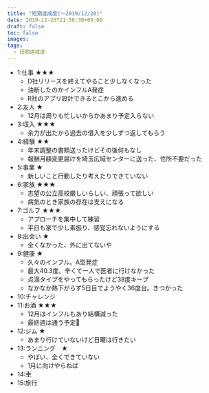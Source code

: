 ```yaml
---
title: "短期達成度(〜2019/12/20)"
date: 2019-12-20T21:56:30+09:00
draft: false
toc: false
images:
tags: 
  - 短期達成度
---
```


* 1:仕事 ★★★
  * D社リリースを終えてやること少しなくなった
  * 油断したのかインフルA発症
  * R社のアプリ設計できるとこから進める
* 2:友人 ★
  * 12月は周りも忙しいからかあまり予定入らない
* 3:収入 ★★★
  * 余力が出たから過去の借入を少しずつ返してもらう
* 4:経験 ★★
  * 年末調整の書類送ったけどその後何もなし
  * 報酬月額変更届けを埼玉広域センターに送った、住所不要だった
* 5:事業 ★
  * 新しいこと行動したり考えたりできていない
* 6:家族 ★★★
  * 志望の公立高校厳しいらしい、頑張って欲しい
  * 病気のとき家族の存在は支えになる
* 7:ゴルフ ★★★
  * アプローチを集中して練習
  * 平日も家で少し素振り、感覚忘れないようにする
* 8:出会い ★
  * 全くなかった、外に出てないや
* 9:健康 ★
  * 久々のインフル。A型発症
  * 最大40.3度。辛くて一人で医者に行けなかった
  * 点滴タイプをやってもらったけど38度キープ
  * なかなか熱下がらず5日目でようやく36度台。きつかった
* 10:チャレンジ
* 11:お酒 ★★★
  * 12月はインフルもあり結構減った
  * 最終週は通う予定
* 12:ジム ★
  * あまり行けていないけど日曜は行きたい
* 13:ランニング　★
  * やばい、全くできていない
  * 1月に向けやらねば
* 14:車
* 15:旅行
